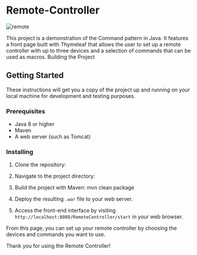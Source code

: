 # Remote-Controller
![remote](https://github.com/mohberte/Remote-Controller/assets/111369661/88ae1d4e-448f-454d-a280-5e7cb1e71d14)

This project is a demonstration of the Command pattern in Java. It features a front page built with Thymeleaf that allows the user to set up a remote controller with up to three devices and a selection of commands that can be used as macros.
Building the Project
## Getting Started

These instructions will get you a copy of the project up and running on your local machine for development and testing purposes.

### Prerequisites

- Java 8 or higher
- Maven
- A web server (such as Tomcat)

### Installing

1. Clone the repository:

2. Navigate to the project directory:

3. Build the project with Maven:
mvn clean package

4. Deploy the resulting `.war` file to your web server.

5. Access the front-end interface by visiting `http://localhost:8080/RemoteController/start` in your web browser.

From this page, you can set up your remote controller by choosing the devices and commands you want to use.

Thank you for using the Remote Controller!
